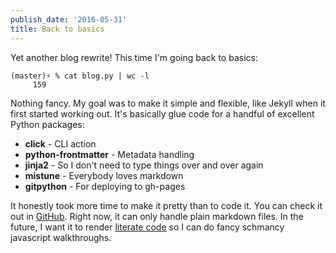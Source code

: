 ```yaml
---
publish_date: '2016-05-31'
title: Back to basics
---
```


Yet another blog rewrite! This time I'm going back to basics:

```
(master)⚡ % cat blog.py | wc -l
     159
```

Nothing fancy. My goal was to make it simple and flexible, like Jekyll when it first started working out. It's basically glue code for a handful of excellent Python packages:

- __click__ - CLI action
- __python-frontmatter__ -  Metadata handling
- __jinja2__ - So I don't need to type things over and over again
- __mistune__ - Everybody loves markdown
- __gitpython__ - For deploying to gh-pages

It honestly took more time to make it pretty than to code it. You can check it out in [GitHub](https://github.com/marksteve/blog). Right now, it can only handle plain markdown files. In the future, I want it to render [literate code](https://en.wikipedia.org/wiki/Literate_programming) so I can do fancy schmancy javascript walkthroughs.